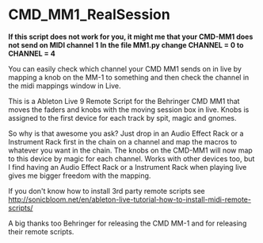 CMD_MM1_RealSession
===================

__If this script does not work for you, it might me that your CMD-MM1 does not send on MIDI channel 1__
__In the file MM1.py change CHANNEL = 0 to CHANNEL = 4__

You can easily check which channel your CMD MM1 sends on in live by mapping a knob on the MM-1 to something and then check the channel in the midi mappings window in Live.

This is a Ableton Live 9 Remote Script for the Behringer CMD MM1 that moves the faders and knobs with the moving session box in live.
Knobs is assigned to the first device for each track by spit, magic and gnomes.

So why is that awesome you ask? Just drop in an Audio Effect Rack or a Instrument Rack first in the chain on a channel and map the macros to whatever you want in the chain.
The knobs on the CMD-MM1 will now map to this device by magic for each channel. Works with other devices too, but I find having an Audio Effect Rack or a Instrument Rack when playing live
gives me bigger freedom with the mapping.

If you don't know how to install 3rd party remote scripts see
http://sonicbloom.net/en/ableton-live-tutorial-how-to-install-midi-remote-scripts/

A big thanks too Behringer for releasing the CMD MM-1 and for releasing their remote scripts.